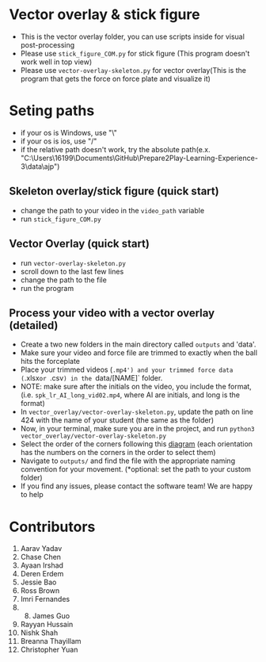 # Vector overlay & stick figure

- This is the vector overlay folder, you can use scripts inside for visual post-processing
- Please use `stick_figure_COM.py` for stick figure (This program doesn't work well in top view)
- Please use `vector-overlay-skeleton.py` for vector overlay(This is the program that gets the force on force plate and visualize it)

# Seting paths
- if your os is Windows, use "\\"
- if your os is ios, use "/"
- if the relative path doesn't work, try the absolute path(e.x. "C:\\Users\\16199\\Documents\\GitHub\\Prepare2Play-Learning-Experience-3\\data\\ajp")

## Skeleton overlay/stick figure (quick start)
- change the path to your video in the `video_path` variable
- run `stick_figure_COM.py`

## Vector Overlay (quick start)
- run `vector-overlay-skeleton.py`
- scroll down to the last few lines
- change the path to the file
- run the program

##  Process your video with a vector overlay (detailed)
- Create a two new folders in the main directory called `outputs` and 'data'.
- Make sure your video and force file are trimmed to exactly when the ball hits the forceplate
- Place your trimmed videos (`.mp4') and your trimmed force data (`.xlsx`or `.csv`) in the `data/[NAME]` folder.
- NOTE: make sure after the initials on the video, you include the format, (i.e. `spk_lr_AI_long_vid02.mp4`, where AI are initials, and long is the format)
- In `vector_overlay/vector-overlay-skeleton.py`, update the path on line 424 with the name of your student (the same as the folder)
- Now, in your terminal, make sure you are in the project, and run `python3 vector_overlay/vector-overlay-skeleton.py`
- Select the order of the corners following this [diagram](https://github.com/Westview-USC-Biomechanics-Collaboration/Prepare2Play-Learning-Experience/blob/main/vector_overlay/vector-overlay-skeleton.py) (each orientation has the numbers on the corners in the order to select them)
- Navigate to `outputs/` and find the file with the appropriate naming convention for your movement. (*optional: set the path to your custom folder)
- If you find any issues, please contact the software team! We are happy to help


# Contributors
1. Aarav Yadav
2. Chase Chen
3. Ayaan Irshad
4. Deren Erdem
5. Jessie Bao
6. Ross Brown
7. Imri Fernandes
8. 8. James Guo
9. Rayyan Hussain
10. Nishk Shah
11. Breanna Thayillam
12. Christopher Yuan

